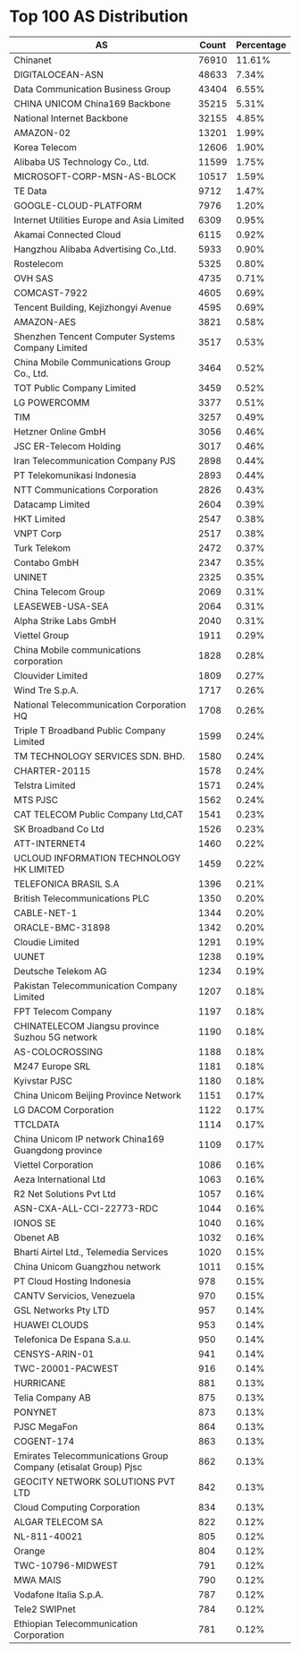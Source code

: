 # Top 100 AS Distribution
| AS | Count | Percentage |
|----|----|----|
| Chinanet | 76910 | 11.61% |
| DIGITALOCEAN-ASN | 48633 | 7.34% |
| Data Communication Business Group | 43404 | 6.55% |
| CHINA UNICOM China169 Backbone | 35215 | 5.31% |
| National Internet Backbone | 32155 | 4.85% |
| AMAZON-02 | 13201 | 1.99% |
| Korea Telecom | 12606 | 1.90% |
| Alibaba US Technology Co., Ltd. | 11599 | 1.75% |
| MICROSOFT-CORP-MSN-AS-BLOCK | 10517 | 1.59% |
| TE Data | 9712 | 1.47% |
| GOOGLE-CLOUD-PLATFORM | 7976 | 1.20% |
| Internet Utilities Europe and Asia Limited | 6309 | 0.95% |
| Akamai Connected Cloud | 6115 | 0.92% |
| Hangzhou Alibaba Advertising Co.,Ltd. | 5933 | 0.90% |
| Rostelecom | 5325 | 0.80% |
| OVH SAS | 4735 | 0.71% |
| COMCAST-7922 | 4605 | 0.69% |
| Tencent Building, Kejizhongyi Avenue | 4595 | 0.69% |
| AMAZON-AES | 3821 | 0.58% |
| Shenzhen Tencent Computer Systems Company Limited | 3517 | 0.53% |
| China Mobile Communications Group Co., Ltd. | 3464 | 0.52% |
| TOT Public Company Limited | 3459 | 0.52% |
| LG POWERCOMM | 3377 | 0.51% |
| TIM | 3257 | 0.49% |
| Hetzner Online GmbH | 3056 | 0.46% |
| JSC ER-Telecom Holding | 3017 | 0.46% |
| Iran Telecommunication Company PJS | 2898 | 0.44% |
| PT Telekomunikasi Indonesia | 2893 | 0.44% |
| NTT Communications Corporation | 2826 | 0.43% |
| Datacamp Limited | 2604 | 0.39% |
| HKT Limited | 2547 | 0.38% |
| VNPT Corp | 2517 | 0.38% |
| Turk Telekom | 2472 | 0.37% |
| Contabo GmbH | 2347 | 0.35% |
| UNINET | 2325 | 0.35% |
| China Telecom Group | 2069 | 0.31% |
| LEASEWEB-USA-SEA | 2064 | 0.31% |
| Alpha Strike Labs GmbH | 2040 | 0.31% |
| Viettel Group | 1911 | 0.29% |
| China Mobile communications corporation | 1828 | 0.28% |
| Clouvider Limited | 1809 | 0.27% |
| Wind Tre S.p.A. | 1717 | 0.26% |
| National Telecommunication Corporation HQ | 1708 | 0.26% |
| Triple T Broadband Public Company Limited | 1599 | 0.24% |
| TM TECHNOLOGY SERVICES SDN. BHD. | 1580 | 0.24% |
| CHARTER-20115 | 1578 | 0.24% |
| Telstra Limited | 1571 | 0.24% |
| MTS PJSC | 1562 | 0.24% |
| CAT TELECOM Public Company Ltd,CAT | 1541 | 0.23% |
| SK Broadband Co Ltd | 1526 | 0.23% |
| ATT-INTERNET4 | 1460 | 0.22% |
| UCLOUD INFORMATION TECHNOLOGY HK LIMITED | 1459 | 0.22% |
| TELEFONICA BRASIL S.A | 1396 | 0.21% |
| British Telecommunications PLC | 1350 | 0.20% |
| CABLE-NET-1 | 1344 | 0.20% |
| ORACLE-BMC-31898 | 1342 | 0.20% |
| Cloudie Limited | 1291 | 0.19% |
| UUNET | 1238 | 0.19% |
| Deutsche Telekom AG | 1234 | 0.19% |
| Pakistan Telecommunication Company Limited | 1207 | 0.18% |
| FPT Telecom Company | 1197 | 0.18% |
| CHINATELECOM Jiangsu province Suzhou 5G network | 1190 | 0.18% |
| AS-COLOCROSSING | 1188 | 0.18% |
| M247 Europe SRL | 1181 | 0.18% |
| Kyivstar PJSC | 1180 | 0.18% |
| China Unicom Beijing Province Network | 1151 | 0.17% |
| LG DACOM Corporation | 1122 | 0.17% |
| TTCLDATA | 1114 | 0.17% |
| China Unicom IP network China169 Guangdong province | 1109 | 0.17% |
| Viettel Corporation | 1086 | 0.16% |
| Aeza International Ltd | 1063 | 0.16% |
| R2 Net Solutions Pvt Ltd | 1057 | 0.16% |
| ASN-CXA-ALL-CCI-22773-RDC | 1044 | 0.16% |
| IONOS SE | 1040 | 0.16% |
| Obenet AB | 1032 | 0.16% |
| Bharti Airtel Ltd., Telemedia Services | 1020 | 0.15% |
| China Unicom Guangzhou network | 1011 | 0.15% |
| PT Cloud Hosting Indonesia | 978 | 0.15% |
| CANTV Servicios, Venezuela | 970 | 0.15% |
| GSL Networks Pty LTD | 957 | 0.14% |
| HUAWEI CLOUDS | 953 | 0.14% |
| Telefonica De Espana S.a.u. | 950 | 0.14% |
| CENSYS-ARIN-01 | 941 | 0.14% |
| TWC-20001-PACWEST | 916 | 0.14% |
| HURRICANE | 881 | 0.13% |
| Telia Company AB | 875 | 0.13% |
| PONYNET | 873 | 0.13% |
| PJSC MegaFon | 864 | 0.13% |
| COGENT-174 | 863 | 0.13% |
| Emirates Telecommunications Group Company (etisalat Group) Pjsc | 862 | 0.13% |
| GEOCITY NETWORK SOLUTIONS PVT LTD | 842 | 0.13% |
| Cloud Computing Corporation | 834 | 0.13% |
| ALGAR TELECOM SA | 822 | 0.12% |
| NL-811-40021 | 805 | 0.12% |
| Orange | 804 | 0.12% |
| TWC-10796-MIDWEST | 791 | 0.12% |
| MWA MAIS | 790 | 0.12% |
| Vodafone Italia S.p.A. | 787 | 0.12% |
| Tele2 SWIPnet | 784 | 0.12% |
| Ethiopian Telecommunication Corporation | 781 | 0.12% |
